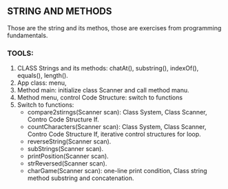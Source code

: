 ## STRING AND METHODS

Those are the string and its methos, those are exercises from programming fundamentals.


### TOOLS:

1. CLASS Strings  and its methods: chatAt(), substring(), indexOf(), equals(), length().
2. App class: menu, 
3. Method main: initialize class Scanner and call method manu.
4. Method menu, control Code Structure: switch to functions
3. Switch to functions:
    * compare2stirngs(Scanner scan): Class System, Class Scanner, Contro Code Structure If.
    * countCharacters(Scanner scan): Class System, Class Scanner, Contro Code Structure If, iterative control structures for loop.
    * reverseString(Scanner scan).
    * subStrings(Scanner scan).
    * printPosition(Scanner scan).
    * strReversed(Scanner scan).
    * charGame(Scanner scan): one-line print condition, Class string method substring and concatenation.

